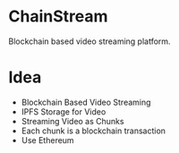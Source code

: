# ChainStream
Blockchain based video streaming platform.

# Idea
* Blockchain Based Video Streaming
* IPFS Storage for Video
* Streaming Video as Chunks
* Each chunk is a blockchain transaction
* Use Ethereum